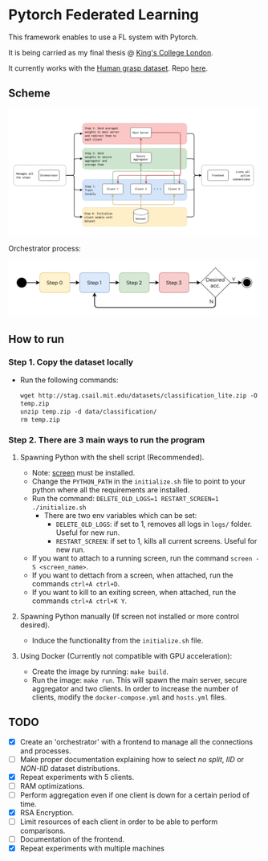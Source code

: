 # Pytorch Federated Learning
This framework enables to use a FL system with Pytorch.

It is being carried as my final thesis @ [King's College London](https://www.kcl.ac.uk/).

It currently works with the [Human grasp dataset](http://stag.csail.mit.edu/). Repo [here](https://github.com/Erkil1452/touch).

## Scheme
<img src="./documentation/img/diagram_2.png" width="930">

Orchestrator process:

<img src="./documentation/img/diagram_1.png" width="550">

## How to run

### Step 1. Copy the dataset locally

- Run the following commands:
    ```
    wget http://stag.csail.mit.edu/datasets/classification_lite.zip -O temp.zip
    unzip temp.zip -d data/classification/
    rm temp.zip
    ```

### Step 2. There are 3 main ways to run the program

1. Spawning Python with the shell script (Recommended).
    - Note: [screen](https://www.gnu.org/software/screen/) must be installed.
    - Change the `PYTHON_PATH` in the `initialize.sh` file to point to your python where all the requirements are installed.
    - Run the command: `DELETE_OLD_LOGS=1 RESTART_SCREEN=1 ./initialize.sh`
        - There are two env variables which can be set:
            - `DELETE_OLD_LOGS`: if set to 1, removes all logs in `logs/` folder. Useful for new run.
            - `RESTART_SCREEN`: if set to 1, kills all current screens. Useful for new run.
    - If you want to attach to a running screen, run the command `screen -S <screen_name>`.
    - If you want to dettach from a screen, when attached, run the commands `ctrl+A ctrl+D`.
    - If you want to kill to an exiting screen, when attached, run the commands `ctrl+A ctrl+K Y`.

2. Spawning Python manually (If screen not installed or more control desired).
    - Induce the functionality from the `initialize.sh` file.

3. Using Docker (Currently not compatible with GPU acceleration):
    - Create the image by running: `make build`.
    - Run the image: `make run`. This will spawn the main server, secure aggregator and two clients. In order to increase the number of clients, modify the `docker-compose.yml` and `hosts.yml` files.


## TODO
- [X] Create an 'orchestrator' with a frontend to manage all the connections and processes.
- [ ] Make proper documentation explaining how to select *no split*, *IID* or *NON-IID* dataset distributions.
- [X] Repeat experiments with 5 clients.
- [ ] RAM optimizations.
- [ ] Perform aggregation even if one client is down for a certain period of time.
- [X] RSA Encryption.
- [ ] Limit resources of each client in order to be able to perform comparisons.
- [ ] Documentation of the frontend.
- [X] Repeat experiments with multiple machines
